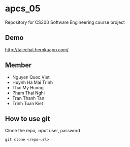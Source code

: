 # apcs_05
Repository for CS300 Software Engineering course project

## Demo
http://talechat.herokuapp.com/

## Member
+ Nguyen Quoc Viet
+ Huynh Ha Mai Trinh
+ Thai My Huong
+ Pham Thai Nghi
+ Tran Thanh Tan
+ Trinh Tuan Kiet

## How to use git
Clone the repo, input user, password

    git clone <repo-url>

